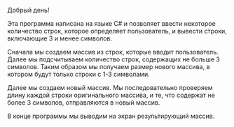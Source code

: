 Добрый день!

Эта программа написана на языке C# и позволяет ввести некоторое количество строк, которое определяет пользователь, и вывести строки, включающие 3 и менее символов.

Сначала мы создаем массив из строк, которые вводит пользователь. Далее мы подсчитываем количество строк, содержащих не больше 3 символов. Таким образом мы получаем размер нового массива, в котором будут только строки с 1-3 символами.

Далее мы создаем новый массив. Мы последовательно проверяем длину каждой строки оригинального массива, и те, что содержат не более 3 символов, отправляются в новый массив.

В конце программы мы выводим на экран результирующий массив.